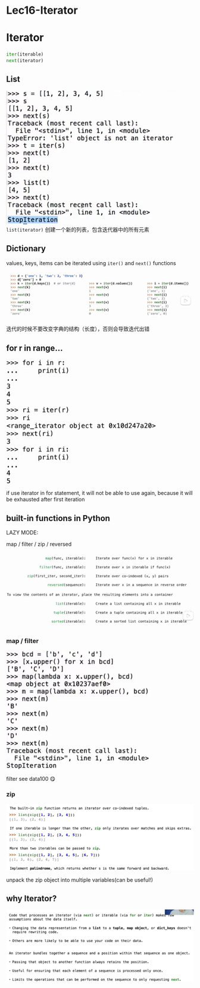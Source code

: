 # Lec16-Iterator

# Iterator 

```python
iter(iterable)
next(iterator)
```

## List

![alt text](image.png)
`list(iterator)` 创建一个新的列表，包含迭代器中的所有元素

## Dictionary
values, keys, items can be iterated using `iter()` and `next()` functions


![alt text](image-1.png)

迭代的时候不要改变字典的结构（长度），否则会导致迭代出错


## for r in range...


![alt text](image-2.png)

if use iterator in for statement, it will not be able to use again, because it will be exhausted after first iteration

## built-in functions in Python

LAZY MODE:

map / filter / zip / reversed

![alt text](image-3.png)
### map / filter
![alt text](image-4.png)

filter see data100 :yum:

### zip

![alt text](image-5.png)

unpack the zip object into multiple variables(can be useful!)


## why Iterator?

![alt text](image-6.png)

